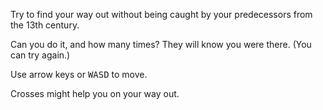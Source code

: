 Try to find your way out without being caught by your predecessors from the 13th century.

Can you do it, and how many times? They will know you were there. (You can try again.)

Use arrow keys or <kbd>W</kbd><kbd>A</kbd><kbd>S</kbd><kbd>D</kbd> to move.

Crosses might help you on your way out.